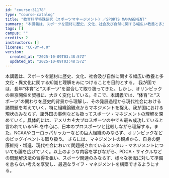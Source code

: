```yaml
---
id: "course:31178"
type: "course-catalog"
title: "教育科学特殊研究（スポーツマネージメント) ／SPORTS MANAGEMENT"
summary: "本講義は、スポーツを題材に歴史、文化、社会及び自然に関する幅広い教養と多文化・異文化に関する知識と理解をみにつけることを目的とする。 我が国では、長年“体育”と“スポーツ”を混合して取り扱ってきた。しかし、オリンピックの東京開催を契機に、大…"
tags: []
campus: ""
credits: 2
instructors: []
license: "CC-BY-4.0"
version:
  created_at: "2025-10-09T03:48:57Z"
  updated_at: "2025-10-09T03:48:57Z"
---
```

本講義は、スポーツを題材に歴史、文化、社会及び自然に関する幅広い教養と多文化・異文化に関する知識と理解をみにつけることを目的とする。 我が国では、長年“体育”と“スポーツ”を混合して取り扱ってきた。しかし、オリンピックの東京開催を契機に、大きく変化している。そこで、本講義では、“体育”と“スポーツ”の関わりを歴史的背景から理解し、その発展過程から現代社会における諸問題を考えていく。特に組織論観点からマネジメントを捉え、我が国における現状のみならず、諸外国の事例なども扱ってスポーツ・マネジメントの理解を深めていく。具体的には、アメリカ４大プロスポーツの中でも最も成功していると言われているNFLを中心に、日本のプロスポーツと比較しながら理解する。また、NCAAやヨーロッパサッカーなどの巨大組織のみならず、オリンピックなどのビッグイベントも取り扱う。 さらには、マネジメントの観点から、自身の健康維持・増進、現代社会において問題視されているメンタル・マネジメントについても論を広げていく。以上のような内容を学びながら、PDCA・サイクルなどの問題解決法の習得を狙い、スポーツ関連のみならず、様々な状況に対して準備を怠らない考えを享受し、最適なライフ・マネジメントを構築できるようにする。
